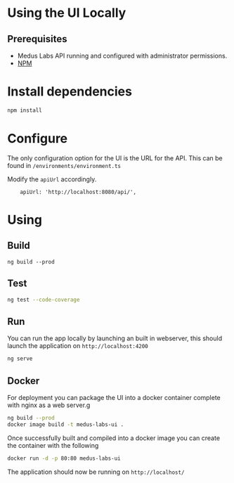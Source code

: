 # Using the UI Locally

## Prerequisites 

* Medus Labs API running and configured with administrator permissions.
* [NPM](https://www.npmjs.com/)

# Install dependencies  

```bash
npm install
```

# Configure

The only configuration option for the UI is the URL for the API. This can be found in 
`/environments/environment.ts`

Modify the `apiUrl` accordingly.
``` 
    apiUrl: 'http://localhost:8080/api/',

```

# Using 

## Build 
```
ng build --prod
```

## Test

```bash
ng test --code-coverage
```

## Run

You can run the app locally by launching an built in webserver, this should launch the application on `http://localhost:4200`

```bash
ng serve 
```


## Docker

For deployment you can package the UI into a docker container complete with nginx as a web
server.g

```bash
ng build --prod
docker image build -t medus-labs-ui .
```

Once successfully built and compiled into a docker image you can create the container with the following

```bash
docker run -d -p 80:80 medus-labs-ui
```

The application should now be running on `http://localhost/`

